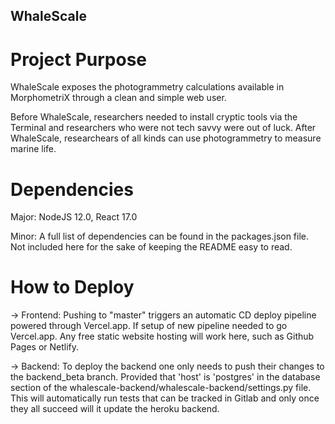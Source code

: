 ## WhaleScale

# Project Purpose
WhaleScale exposes the photogrammetry calculations available in MorphometriX through a clean and simple web user. 

Before WhaleScale, researchers needed to install cryptic tools via the Terminal and researchers who were not tech savvy were out of luck. After WhaleScale, researchears of all kinds can use photogrammetry to measure marine life.

# Dependencies

Major: NodeJS 12.0, React 17.0

Minor: A full list of dependencies can be found in the packages.json file. Not included here for the sake of keeping the README easy to read.

# How to Deploy
-> Frontend: Pushing to "master" triggers an automatic CD deploy pipeline powered through Vercel.app. If setup of new pipeline needed to go Vercel.app. Any free static website hosting will work here, such as Github Pages or Netlify.

-> Backend: To deploy the backend one only needs to push their changes to the backend_beta branch. Provided that 'host' is 'postgres' in the database section of the whalescale-backend/whalescale-backend/settings.py file. This will automatically run tests that can be tracked in Gitlab and only once they all succeed will it update the heroku backend.



